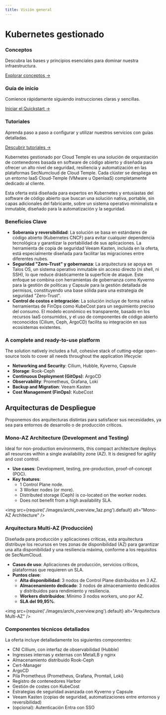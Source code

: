 ```yaml
---
title: Visión general
---
```


# Kubernetes gestionado

<div class="card-grid">
  <div class="card">
    <h3>Conceptos</h3>
    <p>Descubra las bases y principios esenciales para dominar nuestra infraestructura.</p>
    <a href="managed_kubernetes/concepts" class="card-link">Explorar conceptos &rarr;</a>
  </div>
  <div class="card">
    <h3>Guía de inicio</h3>
    <p>Comience rápidamente siguiendo instrucciones claras y sencillas.</p>
    <a href="managed_kubernetes/quickstart" class="card-link">Iniciar el Quickstart &rarr;</a>
  </div>
  <div class="card">
    <h3>Tutoriales</h3>
    <p>Aprenda paso a paso a configurar y utilizar nuestros servicios con guías detalladas.</p>
    <a href="managed_kubernetes/tutorials" class="card-link">Descubrir tutoriales &rarr;</a>
  </div>
</div>

Kubernetes gestionado por Cloud Temple es una solución de orquestación de contenedores basada en software de código abierto y diseñada para ofrecer un alto nivel de seguridad, resiliencia y automatización en las plataformas SecNumcloud de Cloud Temple. Cada clúster se despliega en un entorno IaaS Cloud-Temple (VMware u OpenIaaS) completamente dedicado al cliente.

Esta oferta está diseñada para expertos en Kubernetes y entusiastas del software de código abierto que buscan una solución nativa, portable, sin capas adicionales del fabricante, sobre un sistema operativo minimalista e inmutable, diseñado para la automatización y la seguridad.

### Beneficios Clave
- **Soberanía y reversibilidad**: La solución se basa en estándares de código abierto (Kubernetes CNCF) para evitar cualquier dependencia tecnológica y garantizar la portabilidad de sus aplicaciones. La herramienta de copia de seguridad Veeam Kasten, incluida en la oferta, está especialmente diseñada para facilitar las migraciones entre diferentes nubes.
- **Seguridad "Zero-Trust" y gobernanza**: La arquitectura se apoya en Talos OS, un sistema operativo inmutable sin acceso directo (ni shell, ni SSH), lo que reduce drásticamente la superficie de ataque. Este enfoque se combina con herramientas de gobernanza como Kyverno para la gestión de políticas y Capsule para la gestión detallada de permisos, constituyendo una base sólida para una estrategia de seguridad "Zero-Trust".
- **Control de costos e integración**: La solución incluye de forma nativa herramientas de FinOps como KubeCost para un seguimiento preciso del consumo. El modelo económico es transparente, basado en los recursos IaaS consumidos, y el uso de componentes de código abierto reconocidos (Cilium, Ceph, ArgoCD) facilita su integración en sus ecosistemas existentes.

### A complete and ready-to-use platform  
The solution natively includes a full, cohesive stack of cutting-edge open-source tools to cover all needs throughout the application lifecycle:

- **Networking and Security**: Cilium, Hubble, Kyverno, Capsule  
- **Storage**: Rook-Ceph  
- **Continuous Deployment (GitOps)**: ArgoCD  
- **Observability**: Prometheus, Grafana, Loki  
- **Backup and Migration**: Veeam Kasten  
- **Cost Management (FinOps)**: KubeCost

## Arquitecturas de Despliegue

Proponemos dos arquitecturas distintas para satisfacer sus necesidades, ya sea para entornos de desarrollo o de producción críticos.

### Mono-AZ Architecture (Development and Testing)

Ideal for non-production environments, this compact architecture deploys all resources within a single availability zone (AZ). It is designed for agility and cost control.

- **Use cases**: Development, testing, pre-production, proof-of-concept (POC).
- **Key features**:
    - 1 Control Plane node.
    - 3 Worker nodes (or more).
    - Distributed storage (Ceph) is co-located on the worker nodes.
    - Does not benefit from a high availability SLA.

<img src={require('./images/archi_overview_1az.png').default} alt="Mono-AZ Architecture" />

### Arquitectura Multi-AZ (Producción)

Diseñada para producción y aplicaciones críticas, esta arquitectura distribuye los recursos en tres zonas de disponibilidad (AZ) para garantizar una alta disponibilidad y una resiliencia máxima, conforme a los requisitos de SecNumCloud.

- **Casos de uso**: Aplicaciones de producción, servicios críticos, plataformas que requieren un SLA.
- **Puntos clave**:
    - **Alta disponibilidad**: 3 nodos de Control Plane distribuidos en 3 AZ.
    - **Almacenamiento dedicado**: 3 nodos de almacenamiento dedicados y distribuidos para rendimiento y resiliencia.
    - **Workers distribuidos**: Mínimo 3 nodos workers, uno por AZ.
    - **SLA del 99,95%**.

<img src={require('./images/archi_overview.png').default} alt="Arquitectura Multi-AZ" />

### Componentes técnicos detallados
La oferta incluye detalladamente los siguientes componentes:

- CNI Cillium, con interfaz de observabilidad (Hubble)
- Ingresses internas y externas con MetalLB y nginx
- Almacenamiento distribuido Rook-Ceph
- Cert-Manager
- ArgoCD
- Pila Prometheus (Prometheus, Grafana, Promtail, Loki)
- Registro de contenedores Harbor
- Gestión de costes con KubeCost
- Estrategias de seguridad avanzada con Kyverno y Capsule
- Veeam Kasten (copias de seguridad, automatizaciones entre entornos y reversibilidad)
- (opcional): Autenticación Entra con SSO